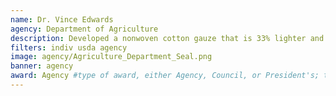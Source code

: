 ```yaml
---
name: Dr. Vince Edwards
agency: Department of Agriculture
description: Developed a nonwoven cotton gauze that is 33% lighter and 63% more absorbent than standard gauzes made of bleached processed cotton. Dr. Edward’s product also triggers blood clotting more quickly, sheds fewer fibers, and releases small amounts of hydrogen peroxide to help mobilize wound-healing cells at the injury site.   
filters: indiv usda agency
image: agency/Agriculture_Department_Seal.png
banner: agency
award: Agency #type of award, either Agency, Council, or President's; this is case sensitive so make sure to match the options listed exactly. This section generates the format of the card
---
```

